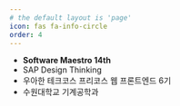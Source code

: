 ```yaml
---
# the default layout is 'page'
icon: fas fa-info-circle
order: 4
---
```


- **Software Maestro 14th**
- SAP Design Thinking
- 우아한 테크코스 프리코스 웹 프론트엔드 6기
- 수원대학교 기계공학과